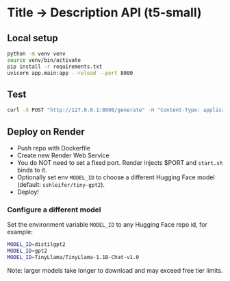 # Title → Description API (t5-small)

## Local setup
```bash
python -m venv venv
source venv/bin/activate
pip install -r requirements.txt
uvicorn app.main:app --reload --port 8000
```

## Test
```bash
curl -X POST "http://127.0.0.1:8000/generate" -H "Content-Type: application/json" -d '{"title":"Smart Water Bottle"}'
```

## Deploy on Render
- Push repo with Dockerfile
- Create new Render Web Service
- You do NOT need to set a fixed port. Render injects $PORT and `start.sh` binds to it.
- Optionally set env `MODEL_ID` to choose a different Hugging Face model (default: `sshleifer/tiny-gpt2`).
- Deploy!

### Configure a different model

Set the environment variable `MODEL_ID` to any Hugging Face repo id, for example:

```bash
MODEL_ID=distilgpt2
MODEL_ID=gpt2
MODEL_ID=TinyLlama/TinyLlama-1.1B-Chat-v1.0
```

Note: larger models take longer to download and may exceed free tier limits.
